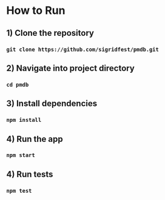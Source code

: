 # How to Run

## 1) Clone the repository

### `git clone https://github.com/sigridfest/pmdb.git`

## 2) Navigate into project directory

### `cd pmdb`

## 3) Install dependencies

### `npm install`

## 4) Run the app

### `npm start`

## 4) Run tests

### `npm test`


